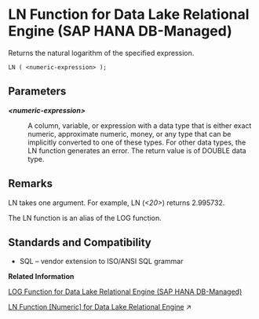 <!-- loiobb099528303b4a94b070c07d2956b0b1 -->

# LN Function for Data Lake Relational Engine \(SAP HANA DB-Managed\)

Returns the natural logarithm of the specified expression.



```
LN ( <numeric-expression> );
```



<a name="loiobb099528303b4a94b070c07d2956b0b1__section_ntf_l1h_trb"/>

## Parameters


<dl>
<dt><b>

*<numeric-expression\>*

</b></dt>
<dd>

A column, variable, or expression with a data type that is either exact numeric, approximate numeric, money, or any type that can be implicitly converted to one of these types. For other data types, the LN function generates an error. The return value is of DOUBLE data type.



</dd>
</dl>



<a name="loiobb099528303b4a94b070c07d2956b0b1__section_pmq_m1h_trb"/>

## Remarks

LN takes one argument. For example, LN \(*<20\>*\) returns 2.995732.

The LN function is an alias of the LOG function.



<a name="loiobb099528303b4a94b070c07d2956b0b1__section_gvb_n1h_trb"/>

## Standards and Compatibility

-   SQL – vendor extension to ISO/ANSI SQL grammar

**Related Information**  


[LOG Function for Data Lake Relational Engine \(SAP HANA DB-Managed\)](log-function-for-data-lake-relational-engine-sap-hana-db-managed-4bedccf.md "Returns the natural logarithm of a number.")

[LN Function \[Numeric\] for Data Lake Relational Engine](https://help.sap.com/viewer/19b3964099384f178ad08f2d348232a9/2023_4_QRC/en-US/a55f245c84f21015b1f7fdabe2f902dc.html "Returns the natural logarithm of the specified expression.") :arrow_upper_right:

